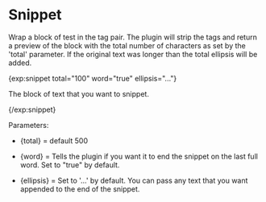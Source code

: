 # Snippet

Wrap a block of test in the tag pair. The plugin will strip the tags and return a preview of the block with the 
total number of characters as set by the 'total' parameter. If the original text was longer than the total ellipsis will
be added. 

{exp:snippet total="100" word="true" ellipsis="..."}

The block of text that you want to snippet. 

{/exp:snippet}

Parameters: 

* {total} = default 500

* {word} = Tells the plugin if you want it to end the snippet on the last full word. Set to "true" by default.

* {ellipsis} = Set to '...' by default. You can pass any text that you want appended to the end of the snippet.
